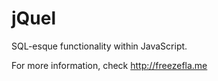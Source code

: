 # jQuel
SQL-esque functionality within JavaScript.

For more information, check http://freezefla.me

